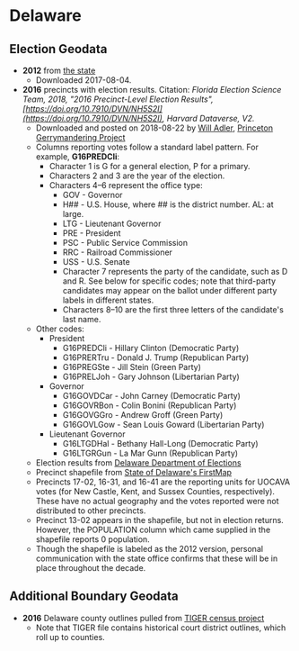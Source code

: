 # Delaware

## Election Geodata

- **2012** from [the state](http://opendata.firstmap.delaware.gov/datasets/delaware-election-boundaries)
    - Downloaded 2017-08-04.
- **2016** precincts with election results. Citation: _Florida Election Science Team, 2018, "2016 Precinct-Level Election Results", [https://doi.org/10.7910/DVN/NH5S2I](https://doi.org/10.7910/DVN/NH5S2I), Harvard Dataverse, V2._
  - Downloaded and posted on 2018-08-22 by [Will Adler](https://github.com/wtadler), [Princeton Gerrymandering Project](http://gerrymander.princeton.edu/)
  - Columns reporting votes follow a standard label pattern. For example, **G16PREDCli**:
    - Character 1 is G for a general election, P for a primary.
    - Characters 2 and 3 are the year of the election.
    - Characters 4–6 represent the office type:
      - GOV - Governor
      - H## - U.S. House, where ## is the district number. AL: at large.
      - LTG - Lieutenant Governor
      - PRE - President
      - PSC - Public Service Commission
      - RRC - Railroad Commissioner
      - USS - U.S. Senate
      - Character 7 represents the party of the candidate, such as D and R. See below for specific codes; note that third-party candidates may appear on the ballot under different party labels in different states.
      - Characters 8–10 are the first three letters of the candidate's last name.
  - Other codes:
    - President
      - G16PREDCli - Hillary Clinton (Democratic Party)
      - G16PRERTru - Donald J. Trump (Republican Party)
      - G16PREGSte - Jill Stein (Green Party)
      - G16PRELJoh - Gary Johnson (Libertarian Party)
    - Governor
      - G16GOVDCar - John Carney (Democratic Party)
      - G16GOVRBon - Colin Bonini (Republican Party)
      - G16GOVGGro - Andrew Groff (Green Party)
      - G16GOVLGow - Sean Louis Goward (Libertarian Party)
    - Lieutenant Governor
      - G16LTGDHal - Bethany Hall-Long (Democratic Party)
      - G16LTGRGun - La Mar Gunn (Republican Party)
  - Election results from [Delaware Department of Elections](https://elections.delaware.gov/archive/elect16/elect16_general/html/index.shtml)
  - Precinct shapefile from [State of Delaware's FirstMap](http://opendata.firstmap.delaware.gov/datasets/delaware-election-boundaries)
  - Precincts 17-02, 16-31, and 16-41 are the reporting units for UOCAVA votes (for New Castle, Kent, and Sussex Counties, respectively). These have no actual geography and the votes reported were not distributed to other precincts.
  - Precinct 13-02 appears in the shapefile, but not in election returns. However, the POPULATION column which came supplied in the shapefile reports 0 population.
  - Though the shapefile is labeled as the 2012 version, personal communication with the state office confirms that these will be in place throughout the decade.

## Additional Boundary Geodata

- **2016** Delaware county outlines pulled from [TIGER census project](https://catalog.data.gov/dataset/tiger-line-shapefile-2016-state-delaware-current-county-subdivision-state-based)
  - Note that TIGER file contains historical court district outlines, which roll up to counties.

